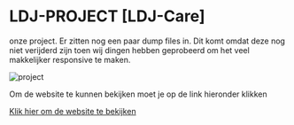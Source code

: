 #       LDJ-PROJECT [LDJ-Care]

onze project. Er zitten nog een paar dump files in. Dit komt omdat deze nog niet verijderd zijn toen wij dingen hebben geprobeerd om het
veel makkelijker responsive te maken.



![project](https://github.com/DaanBouma/LDJ-Project-2/assets/130249739/ac81a45e-508c-49d2-b279-a804d5574cf3)

Om de website te kunnen bekijken moet je op de link hieronder klikken

[Klik hier om de website te bekijken](https://daanbouma.nl/project/public/)
